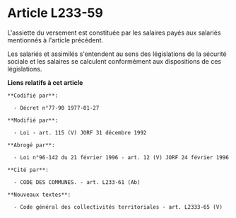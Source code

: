# Article L233-59

L'assiette du versement est constituée par les salaires payés aux salariés mentionnés à l'article précédent.

Les salariés et assimilés s'entendent au sens des législations de la sécurité sociale et les salaires se calculent
conformément aux dispositions de ces législations.

**Liens relatifs à cet article**

	**Codifié par**:

	  - Décret n°77-90 1977-01-27

	**Modifié par**:

	  - Loi - art. 115 (V) JORF 31 décembre 1992

	**Abrogé par**:

	  - Loi n°96-142 du 21 février 1996 - art. 12 (V) JORF 24 février 1996

	**Cité par**:

	  - CODE DES COMMUNES. - art. L233-61 (Ab)

	**Nouveaux textes**:

	  - Code général des collectivités territoriales - art. L2333-65 (V)
